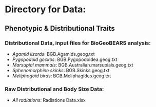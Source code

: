 # Directory for Data: 
## Phenotypic & Distributional Traits 
### Distributional Data, input files for BioGeoBEARS analysis:
  + _Agamid lizards_: BGB.Agamids.geog.txt
  + _Pygopodoid geckos_: BGB.Pygopodoidea.geog.txt
  + _Marsupial mammals_: BGB.Australian.marsupials.geog.txt
  + _Sphenomorphine skinks_: BGB.Skinks.geog.txt
  + _Meliphagoid birds_: BGB.Meliphagides.geog.txt
### Raw Distributional and Body Size Data:
  + _All radiations_: Radiations Data.xlsx

